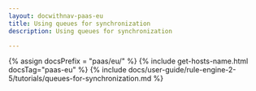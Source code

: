 ```yaml
---
layout: docwithnav-paas-eu
title: Using queues for synchronization
description: Using queues for synchronization

---
```


{% assign docsPrefix = "paas/eu/" %}
{% include get-hosts-name.html docsTag="paas-eu" %}
{% include docs/user-guide/rule-engine-2-5/tutorials/queues-for-synchronization.md %}